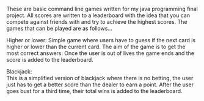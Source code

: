 These are basic command line games written for my java programming final project.  All scores are written to a leaderboard with the idea that you can compete against friends with and try to achieve the highest scores.  The games that can be played are as follows… 

Higher or lower: 
Simple game where users have to guess if the next card is higher or lower than the current card.  The aim of the game is to get the most correct answers.  Once the user is out of lives the game ends and the score is added to the leaderboard.  
 
Blackjack:  
This is a simplified version of blackjack where there is no betting, the user just has to get a better score than the dealer to earn a point.  After the user goes bust for a third time, their total wins is added to the leaderboard.  
